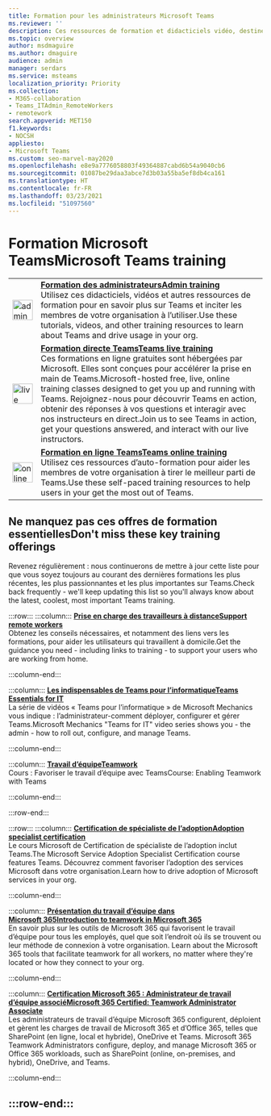 ```yaml
---
title: Formation pour les administrateurs Microsoft Teams
ms.reviewer: ''
description: Ces ressources de formation et didacticiels vidéo, destinés aux instructeurs, administrateurs et utilisateurs finaux, permettent de tirer le meilleur parti de Microsoft Teams dans une organisation.
ms.topic: overview
author: msdmaguire
ms.author: dmaguire
audience: admin
manager: serdars
ms.service: msteams
localization_priority: Priority
ms.collection:
- M365-collaboration
- Teams_ITAdmin_RemoteWorkers
- remotework
search.appverid: MET150
f1.keywords:
- NOCSH
appliesto:
- Microsoft Teams
ms.custom: seo-marvel-may2020
ms.openlocfilehash: e8e9a7776058803f49364887cabd6b54a9040cb6
ms.sourcegitcommit: 01087be29daa3abce7d3b03a55ba5ef8db4ca161
ms.translationtype: HT
ms.contentlocale: fr-FR
ms.lasthandoff: 03/23/2021
ms.locfileid: "51097560"
---
```

# <a name="microsoft-teams-training"></a><span data-ttu-id="fe1ae-103">Formation Microsoft Teams</span><span class="sxs-lookup"><span data-stu-id="fe1ae-103">Microsoft Teams training</span></span>

|               |               |
| ------------- | ------------- |
| <img src="https://docs.microsoft.com/office/media/icons/walkthrough-map-teams.svg" width="40 px" height="40 px" alt="admin training"> | <span data-ttu-id="fe1ae-104">**[Formation des administrateurs](./itadmin-readiness.md)**</span><span class="sxs-lookup"><span data-stu-id="fe1ae-104">**[Admin training](./itadmin-readiness.md)**</span></span> </br> <span data-ttu-id="fe1ae-105">Utilisez ces didacticiels, vidéos et autres ressources de formation pour en savoir plus sur Teams et inciter les membres de votre organisation à l’utiliser.</span><span class="sxs-lookup"><span data-stu-id="fe1ae-105">Use these tutorials, videos, and other training resources to learn about Teams and drive usage in your org.</span></span> 
| <img src="https://docs.microsoft.com/office/media/icons/education-tutorial-teams.svg" width="40 px" height="40 px" alt="live training"> | <span data-ttu-id="fe1ae-106">**[Formation directe Teams](./instructor-led-training-teams-landing-page.yml)**</span><span class="sxs-lookup"><span data-stu-id="fe1ae-106">**[Teams live training](./instructor-led-training-teams-landing-page.yml)**</span></span> </br> <span data-ttu-id="fe1ae-107">Ces formations en ligne gratuites sont hébergées par Microsoft. Elles sont conçues pour accélérer la prise en main de Teams.</span><span class="sxs-lookup"><span data-stu-id="fe1ae-107">Microsoft-hosted free, live, online training classes designed to get you up and running with Teams.</span></span> <span data-ttu-id="fe1ae-108">Rejoignez-nous pour découvrir Teams en action, obtenir des réponses à vos questions et interagir avec nos instructeurs en direct.</span><span class="sxs-lookup"><span data-stu-id="fe1ae-108">Join us to see Teams in action, get your questions answered, and interact with our live instructors.</span></span> 
| <img src="https://docs.microsoft.com/office/media/icons/user.svg" width="40 px" height="40 px" alt="online training" > | <span data-ttu-id="fe1ae-109">**[Formation en ligne Teams](https://support.office.com/article/microsoft-teams-video-training-4f108e54-240b-4351-8084-b1089f0d21d7)**</span><span class="sxs-lookup"><span data-stu-id="fe1ae-109">**[Teams online training](https://support.office.com/article/microsoft-teams-video-training-4f108e54-240b-4351-8084-b1089f0d21d7)**</span></span> </br> <span data-ttu-id="fe1ae-110">Utilisez ces ressources d’auto-formation pour aider les membres de votre organisation à tirer le meilleur parti de Teams.</span><span class="sxs-lookup"><span data-stu-id="fe1ae-110">Use these self-paced training resources to help users in your get the most out of Teams.</span></span> |

## <a name="dont-miss-these-key-training-offerings"></a><span data-ttu-id="fe1ae-111">Ne manquez pas ces offres de formation essentielles</span><span class="sxs-lookup"><span data-stu-id="fe1ae-111">Don't miss these key training offerings</span></span>

<span data-ttu-id="fe1ae-112">Revenez régulièrement : nous continuerons de mettre à jour cette liste pour que vous soyez toujours au courant des dernières formations les plus récentes, les plus passionnantes et les plus importantes sur Teams.</span><span class="sxs-lookup"><span data-stu-id="fe1ae-112">Check back frequently - we'll keep updating this list so you'll always know about the latest, coolest, most important Teams training.</span></span>

:::row:::
   :::column:::
   <span data-ttu-id="fe1ae-113">**[Prise en charge des travailleurs à distance](./support-remote-work-with-teams.md)**</span><span class="sxs-lookup"><span data-stu-id="fe1ae-113">**[Support remote workers](./support-remote-work-with-teams.md)**</span></span> </br>
   <span data-ttu-id="fe1ae-114">Obtenez les conseils nécessaires, et notamment des liens vers les formations, pour aider les utilisateurs qui travaillent à domicile.</span><span class="sxs-lookup"><span data-stu-id="fe1ae-114">Get the guidance you need - including links to training - to support your users who are working from home.</span></span>

   :::column-end:::

   :::column:::
   <span data-ttu-id="fe1ae-115">**[Les indispensables de Teams pour l’informatique](https://aka.ms/MicrosoftTeamsforIT)**</span><span class="sxs-lookup"><span data-stu-id="fe1ae-115">**[Teams Essentials for IT](https://aka.ms/MicrosoftTeamsforIT)**</span></span> </br>
   <span data-ttu-id="fe1ae-116">La série de vidéos « Teams pour l’informatique » de Microsoft Mechanics vous indique : l’administrateur-comment déployer, configurer et gérer Teams.</span><span class="sxs-lookup"><span data-stu-id="fe1ae-116">Microsoft Mechanics "Teams for IT" video series shows you - the admin - how to roll out, configure, and manage Teams.</span></span>

   :::column-end:::

   :::column:::
   <span data-ttu-id="fe1ae-117">**[Travail d’équipe](/learn/paths/m365-manage-team-collaboration)**</span><span class="sxs-lookup"><span data-stu-id="fe1ae-117">**[Teamwork](/learn/paths/m365-manage-team-collaboration)**</span></span> </br>
   <span data-ttu-id="fe1ae-118">Cours : Favoriser le travail d’équipe avec Teams</span><span class="sxs-lookup"><span data-stu-id="fe1ae-118">Course: Enabling Teamwork with Teams</span></span>

   :::column-end:::

:::row-end:::

:::row:::
   :::column:::
   <span data-ttu-id="fe1ae-119">**[Certification de spécialiste de l’adoption](/learn/paths/m365-service-adoption/)**</span><span class="sxs-lookup"><span data-stu-id="fe1ae-119">**[Adoption specialist certification](/learn/paths/m365-service-adoption/)**</span></span> </br>
   <span data-ttu-id="fe1ae-120">Le cours Microsoft de Certification de spécialiste de l’adoption inclut Teams.</span><span class="sxs-lookup"><span data-stu-id="fe1ae-120">The Microsoft Service Adoption Specialist Certification course features Teams.</span></span> <span data-ttu-id="fe1ae-121">Découvrez comment favoriser l’adoption des services Microsoft dans votre organisation.</span><span class="sxs-lookup"><span data-stu-id="fe1ae-121">Learn how to drive adoption of Microsoft services in your org.</span></span>

   :::column-end:::

   :::column:::
   <span data-ttu-id="fe1ae-122">**[Présentation du travail d’équipe dans Microsoft 365](/learn/modules/intro-to-teamwork-in-m365/index)**</span><span class="sxs-lookup"><span data-stu-id="fe1ae-122">**[Introduction to teamwork in Microsoft 365](/learn/modules/intro-to-teamwork-in-m365/index)**</span></span> </br>
   <span data-ttu-id="fe1ae-123">En savoir plus sur les outils de Microsoft 365 qui favorisent le travail d’équipe pour tous les employés, quel que soit l’endroit où ils se trouvent ou leur méthode de connexion à votre organisation. </span><span class="sxs-lookup"><span data-stu-id="fe1ae-123">Learn about the Microsoft 365 tools that facilitate teamwork for all workers, no matter where they're located or how they connect to your org.</span></span>

   :::column-end:::

   :::column:::
   <span data-ttu-id="fe1ae-124">**[Certification Microsoft 365 : Administrateur de travail d’équipe associé](https://www.microsoft.com/learning/m365-teamwork-administrator.aspx)**</span><span class="sxs-lookup"><span data-stu-id="fe1ae-124">**[Microsoft 365 Certified: Teamwork Administrator Associate](https://www.microsoft.com/learning/m365-teamwork-administrator.aspx)**</span></span> </br>
   <span data-ttu-id="fe1ae-125">Les administrateurs de travail d’équipe Microsoft 365 configurent, déploient et gèrent les charges de travail de Microsoft 365 et d’Office 365, telles que SharePoint (en ligne, local et hybride), OneDrive et Teams. </span><span class="sxs-lookup"><span data-stu-id="fe1ae-125">Microsoft 365 Teamwork Administrators configure, deploy, and manage Microsoft 365 or Office 365 workloads, such as SharePoint (online, on-premises, and hybrid), OneDrive, and Teams.</span></span>

   :::column-end:::

:::row-end:::
---